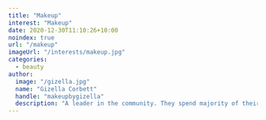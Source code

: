 ```yaml
---
title: "Makeup"
interest: "Makeup"
date: 2020-12-30T11:10:26+10:00
noindex: true
url: "/makeup"
imageUrl: "/interests/makeup.jpg"
categories:
  - beauty
author:
  image: "/gizella.jpg"
  name: "Gizella Corbett"
  handle: "makeupbygizella"
  description: "A leader in the community. They spend majority of their time fostering and growing the community."
---
```


